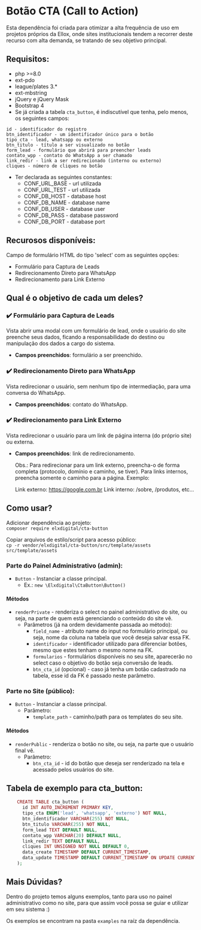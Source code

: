 # Botão CTA (Call to Action)
Esta dependência foi criada para otimizar a alta frequência de uso em projetos próprios da Ellox, onde sites institucionais tendem a recorrer deste recurso com alta demanda, se tratando de seu objetivo principal.

## Requisitos:
* php >=8.0
* ext-pdo
* league/plates 3.*
* ext-mbstring
* jQuery e jQuery Mask
* Bootstrap 4
* Se já criada a tabela `cta_button`, é indiscutível que tenha, pelo menos, os seguintes campos:

```
id - identificador do registro
btn_identificador - um identificador único para o botão
tipo_cta - lead, whatsapp ou externo
btn_titulo - título a ser visualizado no botão
form_lead - formulário que abrirá para preencher leads
contato_wpp - contato do WhatsApp a ser chamado
link_redir - link a ser redirecionado (interno ou externo)
cliques - número de cliques no botão
```

* Ter declarada as seguintes constantes:
  * CONF_URL_BASE - url utilizada
  * CONF_URL_TEST - url utilizada
  * CONF_DB_HOST - database host
  * CONF_DB_NAME - database name
  * CONF_DB_USER - database user
  * CONF_DB_PASS - database password
  * CONF_DB_PORT - database port

## Recurosos disponíveis:
Campo de formulário HTML do tipo 'select' com as seguintes opções:
* Formulário para Captura de Leads
* Redirecionamento Direto para WhatsApp
* Redirecionamento para Link Externo

## Qual é o objetivo de cada um deles?
### ✔️ Formulário para Captura de Leads
Vista abrir uma modal com um formulário de lead, onde o usuário do site preenche seus dados, ficando
a responsabilidade do destino ou manipulação dos dados a cargo do sistema.

* **Campos preenchidos**: formulário a ser preenchido.

### ✔️ Redirecionamento Direto para WhatsApp
Vista redirecionar o usuário, sem nenhum tipo de intermediação, para uma conversa do WhatsApp.

* **Campos preenchidos**: contato do WhatsApp.

### ✔️ Redirecionamento para Link Externo
Vista redirecionar o usuário para um link de página interna (do próprio site) ou externa.

* **Campos preenchidos**: link de redirecionamento.

    Obs.: Para redirecionar para um link externo, preencha-o de forma completa (protocolo, domínio e caminho, se tiver). Para links internos, preencha somente o caminho para a página.
Exemplo: 


    Link externo: https://google.com.br
    Link interno: /sobre, /produtos, etc...

## Como usar?
Adicionar dependência ao projeto: <br>
`composer require elxdigital/cta-button`

Copiar arquivos de estilo/script para acesso público: <br>
`cp -r vendor/elxdigital/cta-button/src/template/assets src/template/assets`

### Parte do Painel Administrativo (admin):
* `Button` - Instanciar a classe principal.
  * Ex.: `new \Elxdigital\CtaButton\Button()`

#### Métodos
* `renderPrivate` - renderiza o select no painel administrativo do site, ou seja, na parte de quem está gerenciando o conteúdo do site vê.
  * Parâmetros (já na ordem devidamente passada ao método):
    * `field_name` - atributo name do input no formulário principal, ou seja, nome da coluna na tabela que você deseja salvar essa FK. 
    * `identificador` - identificador utilizado para diferenciar botões, mesmo que estes tenham o mesmo nome na FK.
    * `formularios` - formulários disponíveis no seu site, aparecerão no select caso o objetivo do botão seja conversão de leads.
    * `btn_cta_id` (opcional) - caso já tenha um botão cadastrado na tabela, esse id da FK é passado neste parâmetro.

### Parte no Site (público):
* `Button` - Instanciar a classe principal.
  * Parâmetro:
    * `template_path` - caminho/path para os templates do seu site.

#### Métodos
* `renderPublic` - renderiza o botão no site, ou seja, na parte que o usuário final vê.
  * Parâmetro:
    * `btn_cta_id` - id do botão que deseja ser renderizado na tela e acessado pelos usuários do site.

## Tabela de exemplo para cta_button:
```php
    CREATE TABLE cta_button (
      id INT AUTO_INCREMENT PRIMARY KEY,
      tipo_cta ENUM('lead', 'whatsapp', 'externo') NOT NULL,
      btn_identificador VARCHAR(255) NOT NULL,
      btn_titulo VARCHAR(255) NOT NULL,
      form_lead TEXT DEFAULT NULL,
      contato_wpp VARCHAR(20) DEFAULT NULL,
      link_redir TEXT DEFAULT NULL,
      cliques INT UNSIGNED NOT NULL DEFAULT 0,
      data_create TIMESTAMP DEFAULT CURRENT_TIMESTAMP,
      data_update TIMESTAMP DEFAULT CURRENT_TIMESTAMP ON UPDATE CURRENT_TIMESTAMP
    );
```

## Mais Dúvidas?
Dentro do projeto temos alguns exemplos, tanto para uso no painel administrativo como no site,
para que assim você possa se guiar e utilizar em seu sistema :)

Os exemplos se encontram na pasta `examples` na raíz da dependência.